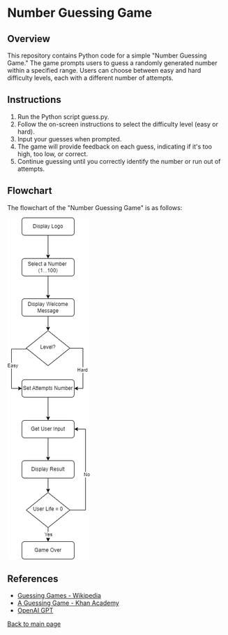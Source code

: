 # Number Guessing Game

## Overview
This repository contains Python code for a simple "Number Guessing Game." The game prompts users to guess a randomly generated number within a specified range. Users can choose between easy and hard difficulty levels, each with a different number of attempts.

## Instructions
1. Run the Python script guess.py.
2. Follow the on-screen instructions to select the difficulty level (easy or hard).
3. Input your guesses when prompted.
4. The game will provide feedback on each guess, indicating if it's too high, too low, or correct.
5. Continue guessing until you correctly identify the number or run out of attempts.

## Flowchart
The flowchart of the "Number Guessing Game" is as follows: 

![flowchart_number_guessing_game.png](project_files/flowchart_number_guessing_game.png)

## References
- [Guessing Games - Wikipedia](https://en.wikipedia.org/wiki/Guessing#Games)
- [A Guessing Game - Khan Academy](https://www.khanacademy.org/computing/computer-science/algorithms/intro-to-algorithms/a/a-guessing-game)
- [OpenAI GPT](https://www.openai.com/)

[Back to main page](https://github.com/ErkanHatipoglu/100-days-of-code)